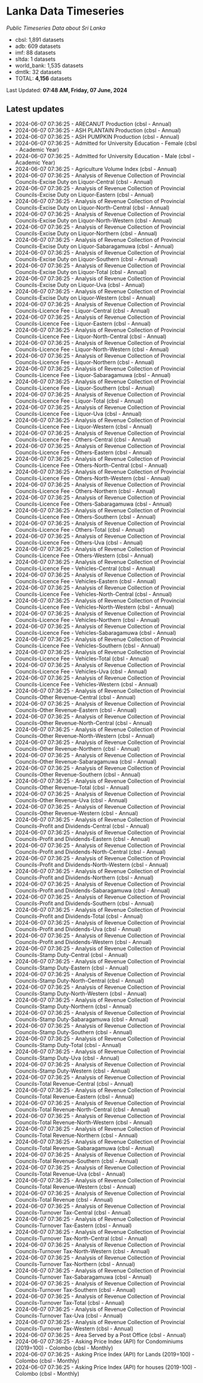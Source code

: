 # Lanka Data Timeseries
*Public Timeseries Data about Sri Lanka*

* cbsl: 1,891 datasets
* adb: 609 datasets
* imf: 88 datasets
* sltda: 1 datasets
* world_bank: 1,535 datasets
* dmtlk: 32 datasets
* TOTAL: **4,156** datasets

Last Updated: **07:48 AM, Friday, 07 June, 2024**

## Latest updates

* 2024-06-07 07:36:25 - ARECANUT Production (cbsl - Annual)
* 2024-06-07 07:36:25 - ASH PLANTAIN Production (cbsl - Annual)
* 2024-06-07 07:36:25 - ASH PUMPKIN Production (cbsl - Annual)
* 2024-06-07 07:36:25 - Admitted for University Education - Female (cbsl - Academic Year)
* 2024-06-07 07:36:25 - Admitted for University Education - Male (cbsl - Academic Year)
* 2024-06-07 07:36:25 - Agriculture Volume Index (cbsl - Annual)
* 2024-06-07 07:36:25 - Analysis of Revenue Collection of Provincial Councils-Excise Duty on Liquor-Central (cbsl - Annual)
* 2024-06-07 07:36:25 - Analysis of Revenue Collection of Provincial Councils-Excise Duty on Liquor-Eastern (cbsl - Annual)
* 2024-06-07 07:36:25 - Analysis of Revenue Collection of Provincial Councils-Excise Duty on Liquor-North-Central (cbsl - Annual)
* 2024-06-07 07:36:25 - Analysis of Revenue Collection of Provincial Councils-Excise Duty on Liquor-North-Western (cbsl - Annual)
* 2024-06-07 07:36:25 - Analysis of Revenue Collection of Provincial Councils-Excise Duty on Liquor-Northern (cbsl - Annual)
* 2024-06-07 07:36:25 - Analysis of Revenue Collection of Provincial Councils-Excise Duty on Liquor-Sabaragamuwa (cbsl - Annual)
* 2024-06-07 07:36:25 - Analysis of Revenue Collection of Provincial Councils-Excise Duty on Liquor-Southern (cbsl - Annual)
* 2024-06-07 07:36:25 - Analysis of Revenue Collection of Provincial Councils-Excise Duty on Liquor-Total (cbsl - Annual)
* 2024-06-07 07:36:25 - Analysis of Revenue Collection of Provincial Councils-Excise Duty on Liquor-Uva (cbsl - Annual)
* 2024-06-07 07:36:25 - Analysis of Revenue Collection of Provincial Councils-Excise Duty on Liquor-Western (cbsl - Annual)
* 2024-06-07 07:36:25 - Analysis of Revenue Collection of Provincial Councils-Licence Fee - Liquor-Central (cbsl - Annual)
* 2024-06-07 07:36:25 - Analysis of Revenue Collection of Provincial Councils-Licence Fee - Liquor-Eastern (cbsl - Annual)
* 2024-06-07 07:36:25 - Analysis of Revenue Collection of Provincial Councils-Licence Fee - Liquor-North-Central (cbsl - Annual)
* 2024-06-07 07:36:25 - Analysis of Revenue Collection of Provincial Councils-Licence Fee - Liquor-North-Western (cbsl - Annual)
* 2024-06-07 07:36:25 - Analysis of Revenue Collection of Provincial Councils-Licence Fee - Liquor-Northern (cbsl - Annual)
* 2024-06-07 07:36:25 - Analysis of Revenue Collection of Provincial Councils-Licence Fee - Liquor-Sabaragamuwa (cbsl - Annual)
* 2024-06-07 07:36:25 - Analysis of Revenue Collection of Provincial Councils-Licence Fee - Liquor-Southern (cbsl - Annual)
* 2024-06-07 07:36:25 - Analysis of Revenue Collection of Provincial Councils-Licence Fee - Liquor-Total (cbsl - Annual)
* 2024-06-07 07:36:25 - Analysis of Revenue Collection of Provincial Councils-Licence Fee - Liquor-Uva (cbsl - Annual)
* 2024-06-07 07:36:25 - Analysis of Revenue Collection of Provincial Councils-Licence Fee - Liquor-Western (cbsl - Annual)
* 2024-06-07 07:36:25 - Analysis of Revenue Collection of Provincial Councils-Licence Fee - Others-Central (cbsl - Annual)
* 2024-06-07 07:36:25 - Analysis of Revenue Collection of Provincial Councils-Licence Fee - Others-Eastern (cbsl - Annual)
* 2024-06-07 07:36:25 - Analysis of Revenue Collection of Provincial Councils-Licence Fee - Others-North-Central (cbsl - Annual)
* 2024-06-07 07:36:25 - Analysis of Revenue Collection of Provincial Councils-Licence Fee - Others-North-Western (cbsl - Annual)
* 2024-06-07 07:36:25 - Analysis of Revenue Collection of Provincial Councils-Licence Fee - Others-Northern (cbsl - Annual)
* 2024-06-07 07:36:25 - Analysis of Revenue Collection of Provincial Councils-Licence Fee - Others-Sabaragamuwa (cbsl - Annual)
* 2024-06-07 07:36:25 - Analysis of Revenue Collection of Provincial Councils-Licence Fee - Others-Southern (cbsl - Annual)
* 2024-06-07 07:36:25 - Analysis of Revenue Collection of Provincial Councils-Licence Fee - Others-Total (cbsl - Annual)
* 2024-06-07 07:36:25 - Analysis of Revenue Collection of Provincial Councils-Licence Fee - Others-Uva (cbsl - Annual)
* 2024-06-07 07:36:25 - Analysis of Revenue Collection of Provincial Councils-Licence Fee - Others-Western (cbsl - Annual)
* 2024-06-07 07:36:25 - Analysis of Revenue Collection of Provincial Councils-Licence Fee - Vehicles-Central (cbsl - Annual)
* 2024-06-07 07:36:25 - Analysis of Revenue Collection of Provincial Councils-Licence Fee - Vehicles-Eastern (cbsl - Annual)
* 2024-06-07 07:36:25 - Analysis of Revenue Collection of Provincial Councils-Licence Fee - Vehicles-North-Central (cbsl - Annual)
* 2024-06-07 07:36:25 - Analysis of Revenue Collection of Provincial Councils-Licence Fee - Vehicles-North-Western (cbsl - Annual)
* 2024-06-07 07:36:25 - Analysis of Revenue Collection of Provincial Councils-Licence Fee - Vehicles-Northern (cbsl - Annual)
* 2024-06-07 07:36:25 - Analysis of Revenue Collection of Provincial Councils-Licence Fee - Vehicles-Sabaragamuwa (cbsl - Annual)
* 2024-06-07 07:36:25 - Analysis of Revenue Collection of Provincial Councils-Licence Fee - Vehicles-Southern (cbsl - Annual)
* 2024-06-07 07:36:25 - Analysis of Revenue Collection of Provincial Councils-Licence Fee - Vehicles-Total (cbsl - Annual)
* 2024-06-07 07:36:25 - Analysis of Revenue Collection of Provincial Councils-Licence Fee - Vehicles-Uva (cbsl - Annual)
* 2024-06-07 07:36:25 - Analysis of Revenue Collection of Provincial Councils-Licence Fee - Vehicles-Western (cbsl - Annual)
* 2024-06-07 07:36:25 - Analysis of Revenue Collection of Provincial Councils-Other Revenue-Central (cbsl - Annual)
* 2024-06-07 07:36:25 - Analysis of Revenue Collection of Provincial Councils-Other Revenue-Eastern (cbsl - Annual)
* 2024-06-07 07:36:25 - Analysis of Revenue Collection of Provincial Councils-Other Revenue-North-Central (cbsl - Annual)
* 2024-06-07 07:36:25 - Analysis of Revenue Collection of Provincial Councils-Other Revenue-North-Western (cbsl - Annual)
* 2024-06-07 07:36:25 - Analysis of Revenue Collection of Provincial Councils-Other Revenue-Northern (cbsl - Annual)
* 2024-06-07 07:36:25 - Analysis of Revenue Collection of Provincial Councils-Other Revenue-Sabaragamuwa (cbsl - Annual)
* 2024-06-07 07:36:25 - Analysis of Revenue Collection of Provincial Councils-Other Revenue-Southern (cbsl - Annual)
* 2024-06-07 07:36:25 - Analysis of Revenue Collection of Provincial Councils-Other Revenue-Total (cbsl - Annual)
* 2024-06-07 07:36:25 - Analysis of Revenue Collection of Provincial Councils-Other Revenue-Uva (cbsl - Annual)
* 2024-06-07 07:36:25 - Analysis of Revenue Collection of Provincial Councils-Other Revenue-Western (cbsl - Annual)
* 2024-06-07 07:36:25 - Analysis of Revenue Collection of Provincial Councils-Profit and Dividends-Central (cbsl - Annual)
* 2024-06-07 07:36:25 - Analysis of Revenue Collection of Provincial Councils-Profit and Dividends-Eastern (cbsl - Annual)
* 2024-06-07 07:36:25 - Analysis of Revenue Collection of Provincial Councils-Profit and Dividends-North-Central (cbsl - Annual)
* 2024-06-07 07:36:25 - Analysis of Revenue Collection of Provincial Councils-Profit and Dividends-North-Western (cbsl - Annual)
* 2024-06-07 07:36:25 - Analysis of Revenue Collection of Provincial Councils-Profit and Dividends-Northern (cbsl - Annual)
* 2024-06-07 07:36:25 - Analysis of Revenue Collection of Provincial Councils-Profit and Dividends-Sabaragamuwa (cbsl - Annual)
* 2024-06-07 07:36:25 - Analysis of Revenue Collection of Provincial Councils-Profit and Dividends-Southern (cbsl - Annual)
* 2024-06-07 07:36:25 - Analysis of Revenue Collection of Provincial Councils-Profit and Dividends-Total (cbsl - Annual)
* 2024-06-07 07:36:25 - Analysis of Revenue Collection of Provincial Councils-Profit and Dividends-Uva (cbsl - Annual)
* 2024-06-07 07:36:25 - Analysis of Revenue Collection of Provincial Councils-Profit and Dividends-Western (cbsl - Annual)
* 2024-06-07 07:36:25 - Analysis of Revenue Collection of Provincial Councils-Stamp Duty-Central (cbsl - Annual)
* 2024-06-07 07:36:25 - Analysis of Revenue Collection of Provincial Councils-Stamp Duty-Eastern (cbsl - Annual)
* 2024-06-07 07:36:25 - Analysis of Revenue Collection of Provincial Councils-Stamp Duty-North-Central (cbsl - Annual)
* 2024-06-07 07:36:25 - Analysis of Revenue Collection of Provincial Councils-Stamp Duty-North-Western (cbsl - Annual)
* 2024-06-07 07:36:25 - Analysis of Revenue Collection of Provincial Councils-Stamp Duty-Northern (cbsl - Annual)
* 2024-06-07 07:36:25 - Analysis of Revenue Collection of Provincial Councils-Stamp Duty-Sabaragamuwa (cbsl - Annual)
* 2024-06-07 07:36:25 - Analysis of Revenue Collection of Provincial Councils-Stamp Duty-Southern (cbsl - Annual)
* 2024-06-07 07:36:25 - Analysis of Revenue Collection of Provincial Councils-Stamp Duty-Total (cbsl - Annual)
* 2024-06-07 07:36:25 - Analysis of Revenue Collection of Provincial Councils-Stamp Duty-Uva (cbsl - Annual)
* 2024-06-07 07:36:25 - Analysis of Revenue Collection of Provincial Councils-Stamp Duty-Western (cbsl - Annual)
* 2024-06-07 07:36:25 - Analysis of Revenue Collection of Provincial Councils-Total Revenue-Central (cbsl - Annual)
* 2024-06-07 07:36:25 - Analysis of Revenue Collection of Provincial Councils-Total Revenue-Eastern (cbsl - Annual)
* 2024-06-07 07:36:25 - Analysis of Revenue Collection of Provincial Councils-Total Revenue-North-Central (cbsl - Annual)
* 2024-06-07 07:36:25 - Analysis of Revenue Collection of Provincial Councils-Total Revenue-North-Western (cbsl - Annual)
* 2024-06-07 07:36:25 - Analysis of Revenue Collection of Provincial Councils-Total Revenue-Northern (cbsl - Annual)
* 2024-06-07 07:36:25 - Analysis of Revenue Collection of Provincial Councils-Total Revenue-Sabaragamuwa (cbsl - Annual)
* 2024-06-07 07:36:25 - Analysis of Revenue Collection of Provincial Councils-Total Revenue-Southern (cbsl - Annual)
* 2024-06-07 07:36:25 - Analysis of Revenue Collection of Provincial Councils-Total Revenue-Uva (cbsl - Annual)
* 2024-06-07 07:36:25 - Analysis of Revenue Collection of Provincial Councils-Total Revenue-Western (cbsl - Annual)
* 2024-06-07 07:36:25 - Analysis of Revenue Collection of Provincial Councils-Total Revenue (cbsl - Annual)
* 2024-06-07 07:36:25 - Analysis of Revenue Collection of Provincial Councils-Turnover Tax-Central (cbsl - Annual)
* 2024-06-07 07:36:25 - Analysis of Revenue Collection of Provincial Councils-Turnover Tax-Eastern (cbsl - Annual)
* 2024-06-07 07:36:25 - Analysis of Revenue Collection of Provincial Councils-Turnover Tax-North-Central (cbsl - Annual)
* 2024-06-07 07:36:25 - Analysis of Revenue Collection of Provincial Councils-Turnover Tax-North-Western (cbsl - Annual)
* 2024-06-07 07:36:25 - Analysis of Revenue Collection of Provincial Councils-Turnover Tax-Northern (cbsl - Annual)
* 2024-06-07 07:36:25 - Analysis of Revenue Collection of Provincial Councils-Turnover Tax-Sabaragamuwa (cbsl - Annual)
* 2024-06-07 07:36:25 - Analysis of Revenue Collection of Provincial Councils-Turnover Tax-Southern (cbsl - Annual)
* 2024-06-07 07:36:25 - Analysis of Revenue Collection of Provincial Councils-Turnover Tax-Total (cbsl - Annual)
* 2024-06-07 07:36:25 - Analysis of Revenue Collection of Provincial Councils-Turnover Tax-Uva (cbsl - Annual)
* 2024-06-07 07:36:25 - Analysis of Revenue Collection of Provincial Councils-Turnover Tax-Western (cbsl - Annual)
* 2024-06-07 07:36:25 - Area Served by a Post Office (cbsl - Annual)
* 2024-06-07 07:36:25 - Asking Price Index (API) for Condominiums (2019=100) - Colombo (cbsl - Monthly)
* 2024-06-07 07:36:25 - Asking Price Index (API) for Lands (2019=100) - Colombo (cbsl - Monthly)
* 2024-06-07 07:36:25 - Asking Price Index (API) for houses (2019-100) - Colombo (cbsl - Monthly)